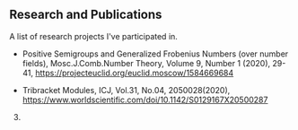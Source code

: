 ## Research and Publications
A list of research projects I've participated in. 

* Positive Semigroups and Generalized Frobenius Numbers (over number fields), Mosc.J.Comb.Number Theory, Volume 9, Number 1 (2020), 29-41, https://projecteuclid.org/euclid.moscow/1584669684 

* Tribracket Modules, ICJ, Vol.31, No.04, 2050028(2020), https://www.worldscientific.com/doi/10.1142/S0129167X20500287

3. 
